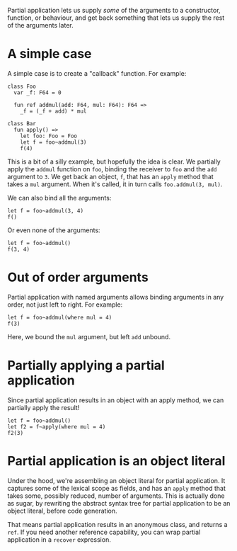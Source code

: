 Partial application lets us supply _some_ of the arguments to a constructor, 
function, or behaviour, and get back something that lets us supply the rest of 
the arguments later.

# A simple case

A simple case is to create a "callback" function. For example:

```pony
class Foo
  var _f: F64 = 0

  fun ref addmul(add: F64, mul: F64): F64 =>
    _f = (_f + add) * mul

class Bar
  fun apply() =>
    let foo: Foo = Foo
    let f = foo~addmul(3)
    f(4)
```

This is a bit of a silly example, but hopefully the idea is clear. We partially 
apply the `addmul` function on `foo`, binding the receiver to `foo` and the 
`add` argument to `3`. We get back an object, `f`, that has an `apply` method 
that takes a `mul` argument. When it's called, it in turn calls 
`foo.addmul(3, mul)`.

We can also bind all the arguments:

```pony
let f = foo~addmul(3, 4)
f()
```

Or even none of the arguments:

```pony
let f = foo~addmul()
f(3, 4)
```

# Out of order arguments

Partial application with named arguments allows binding arguments in any order, 
not just left to right. For example:

```pony
let f = foo~addmul(where mul = 4)
f(3)
```

Here, we bound the `mul` argument, but left `add` unbound.

# Partially applying a partial application

Since partial application results in an object with an apply method, we can 
partially apply the result!

```pony
let f = foo~addmul()
let f2 = f~apply(where mul = 4)
f2(3)
```

# Partial application is an object literal

Under the hood, we're assembling an object literal for partial application. It 
captures some of the lexical scope as fields, and has an `apply` method that 
takes some, possibly reduced, number of arguments. This is actually done as 
sugar, by rewriting the abstract syntax tree for partial application to be an 
object literal, before code generation.

That means partial application results in an anonymous class, and returns a 
`ref`. If you need another reference capability, you can wrap partial 
application in a `recover` expression.
